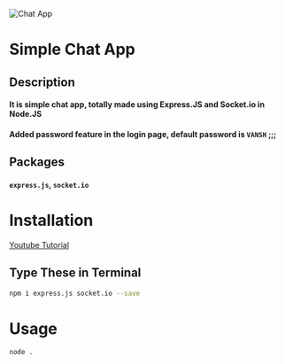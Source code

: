 ![Chat App](https://media.discordapp.net/attachments/1175722068646580224/1210594698532757534/chatapp.jpg?ex=65eb212b&is=65d8ac2b&hm=420128bb4e78fbb1dbb448403ef37aba83d0a2472f1a426cd193d56b9d26ff4c&=&format=webp&width=550&height=314)

# Simple Chat App

## Description

#### It is simple chat app, totally made using Express.JS and Socket.io in Node.JS
#### Added password feature in the login page, default password is `VANSH` ;;;

## Packages

#### `express.js`, `socket.io`

# Installation
[Youtube Tutorial](https://youtu.be/Mqx5iNnK1ag)

## **Type These in Terminal**

```bash
npm i express.js socket.io --save
```

# Usage

```bash
node .
```
